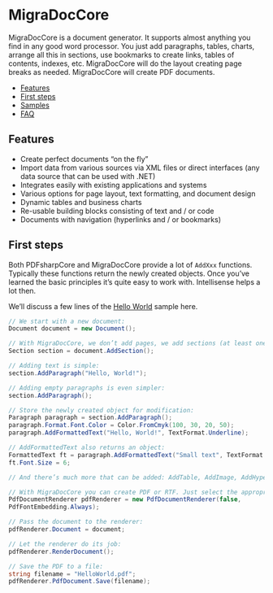 # MigraDocCore

MigraDocCore is a document generator.
It supports almost anything you find in any good word processor.
You just add paragraphs, tables, charts, arrange all this in sections, use bookmarks to create links, tables of contents, indexes, etc.
MigraDocCore will do the layout creating page breaks as needed.
MigraDocCore will create PDF documents.

* [Features](#features)
* [First steps](#first-steps)
* [Samples](samples/index.md)
* [FAQ](faq.md)


## Features

* Create perfect documents “on the fly”
* Import data from various sources via XML files or direct interfaces (any data source that can be used with .NET)
* Integrates easily with existing applications and systems
* Various options for page layout, text formatting, and document design
* Dynamic tables and business charts
* Re-usable building blocks consisting of text and / or code
* Documents with navigation (hyperlinks and / or bookmarks)


## First steps

Both PDFsharpCore and MigraDocCore provide a lot of `AddXxx` functions.
Typically these functions return the newly created objects. Once you’ve learned the basic principles it’s quite easy to work with.
Intellisense helps a lot then.

We’ll discuss a few lines of the [Hello World](samples/HelloWorld.md) sample here.

```cs
// We start with a new document:
Document document = new Document();

// With MigraDocCore, we don’t add pages, we add sections (at least one):
Section section = document.AddSection();

// Adding text is simple:
section.AddParagraph("Hello, World!");

// Adding empty paragraphs is even simpler:
section.AddParagraph();

// Store the newly created object for modification:
Paragraph paragraph = section.AddParagraph();
paragraph.Format.Font.Color = Color.FromCmyk(100, 30, 20, 50);
paragraph.AddFormattedText("Hello, World!", TextFormat.Underline);

// AddFormattedText also returns an object:
FormattedText ft = paragraph.AddFormattedText("Small text", TextFormat.Bold);
ft.Font.Size = 6;

// And there’s much more that can be added: AddTable, AddImage, AddHyperlink, AddBookmark, AddPageField, AddPageBreak, ...

// With MigraDocCore you can create PDF or RTF. Just select the appropriate renderer:
PdfDocumentRenderer pdfRenderer = new PdfDocumentRenderer(false,
PdfFontEmbedding.Always);

// Pass the document to the renderer:
pdfRenderer.Document = document;

// Let the renderer do its job:
pdfRenderer.RenderDocument();

// Save the PDF to a file:
string filename = "HelloWorld.pdf";
pdfRenderer.PdfDocument.Save(filename);
```
